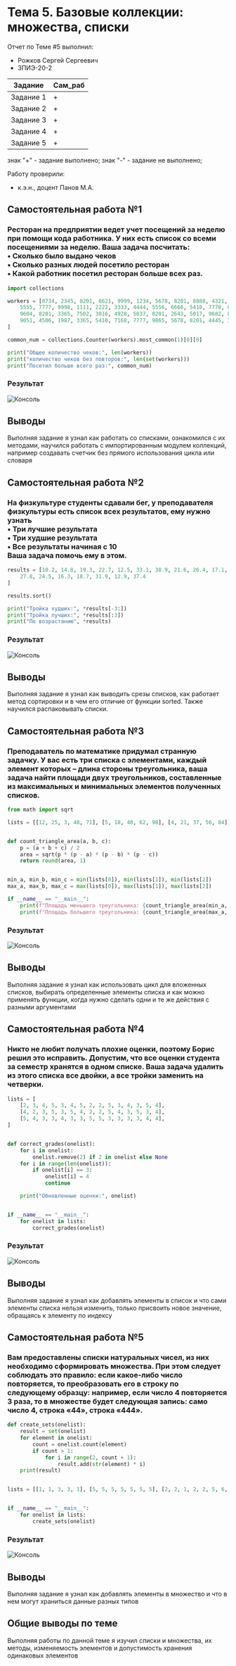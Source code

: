 # Тема 5. Базовые коллекции: множества, списки
Отчет по Теме #5 выполнил:
- Рожков Сергей Сергеевич
- ЗПИЭ-20-2

| Задание | Сам_раб |
| ------  | ------ |
| Задание 1 | + |
| Задание 2 | + |
| Задание 3 | + |
| Задание 4 | + |
| Задание 5 | + |

знак "+" - задание выполнено; знак "-" - задание не выполнено;

Работу проверили:
- к.э.н., доцент Панов М.А.

## Самостоятельная работа №1
### Ресторан на предприятии ведет учет посещений за неделю при помощи кода работника. У них есть список со всеми посещениями за неделю. Ваша задача посчитать:<br>• Сколько было выдано чеков<br>• Сколько разных людей посетило ресторан<br>• Какой работник посетил ресторан больше всех раз.

```python
import collections

workers = [8734, 2345, 8201, 6621, 9999, 1234, 5678, 8201, 8888, 4321, 3365, 1478, 9865,
    5555, 7777, 9998, 1111, 2222, 3333, 4444, 5556, 6666, 5410, 7778, 8889, 4445, 1439,
    9604, 8201, 3365, 7502, 3016, 4928, 5837, 8201, 2643, 5017, 9682, 8530, 3250, 7193,
    9051, 4506, 1987, 3365, 5410, 7168, 7777, 9865, 5678, 8201, 4445, 3016, 4506, 4506
]

common_num = collections.Counter(workers).most_common(1)[0][0]

print("Общее количество чеков:", len(workers))
print("количество чеков без повторов:", len(set(workers)))
print("Посетил больше всего раз:", common_num)
```

### Результат
![Консоль]()

## Выводы
Выполняя задание я узнал как работать со списками, ознакомился с их методами, научился работать с импортированным модулем коллекций, например создавать счетчик без прямого использования цикла или словаря
  
## Самостоятельная работа №2
### На физкультуре студенты сдавали бег, у преподавателя физкультуры есть список всех результатов, ему нужно узнать<br>• Три лучшие результата<br>• Три худшие результата<br>• Все результаты начиная с 10<br>Ваша задача помочь ему в этом.

```python
results = [10.2, 14.8, 19.3, 22.7, 12.5, 33.1, 38.9, 21.6, 26.4, 17.1, 30.2, 35.7, 16.9,
    27.8, 24.5, 16.3, 18.7, 31.9, 12.9, 37.4
]

results.sort()

print("Тройка худших:", *results[-3:])
print("Тройка лучших:", *results[:3])
print("По возрастанию", *results)
```

### Результат
![Консоль]()

## Выводы
Выполняя задание я узнал как выводить срезы списков, как работает метод сортировки и в чем его отличие от функции sorted. Также научился распаковывать списки.
  
## Самостоятельная работа №3
### Преподаватель по математике придумал странную задачку. У вас есть три списка с элементами, каждый элемент которых – длина стороны треугольника, ваша задача найти площади двух треугольников, составленные из максимальных и минимальных элементов полученных списков.

```python
from math import sqrt

lists = [[12, 25, 3, 48, 71], [5, 18, 40, 62, 98], [4, 21, 37, 56, 84]]


def count_triangle_area(a, b, c):
    p = (a + b + c) / 2
    area = sqrt(p * (p - a) * (p - b) * (p - c))
    return round(area, 1)


min_a, min_b, min_c = min(lists[0]), min(lists[1]), min(lists[2])
max_a, max_b, max_c = max(lists[0]), max(lists[1]), max(lists[2])

if __name__ == "__main__":
    print(f"Площадь меньшего треугольника: {count_triangle_area(min_a, min_b, min_c)}")
    print(f"Площадь большего треугольника: {count_triangle_area(max_a, max_b, max_c)}")
```

### Результат
![Консоль]()

## Выводы
Выполняя задание я узнал как использовать цикл для вложенных списков, выбирать определенные элементы списка и как можно применять функции, когда нужно сделать одни и те же действия с разными аргументами

## Самостоятельная работа №4
### Никто не любит получать плохие оценки, поэтому Борис решил это исправить. Допустим, что все оценки студента за семестр хранятся в одном списке. Ваша задача удалить из этого списка все двойки, а все тройки заменить на четверки.
```python
lists = [
    [2, 3, 4, 5, 3, 4, 5, 2, 2, 5, 3, 4, 3, 5, 4],
    [4, 2, 3, 5, 3, 5, 4, 2, 2, 5, 4, 3, 5, 3, 4],
    [5, 4, 3, 3, 4, 3, 3, 5, 5, 3, 3, 3, 3, 4, 4],
]


def correct_grades(onelist):
    for i in onelist:
        onelist.remove(2) if 2 in onelist else None
    for i in range(len(onelist)):
        if onelist[i] == 3:
            onelist[i] = 4
            continue

    print("Обновленные оценки:", onelist)


if __name__ == "__main__":
    for onelist in lists:
        correct_grades(onelist)
```

### Результат
![Консоль]()

## Выводы
Выполняя задание я узнал как добавлять элементы в список и что сами элементы списка нельзя изменить, только присвоить новое значение, обращаясь к элементу по индексу

  
## Самостоятельная работа №5
### Вам предоставлены списки натуральных чисел, из них необходимо сформировать множества. При этом следует соблюдать это правило: если какое-либо число повторяется, то преобразовать его в строку по следующему образцу: например, если число 4 повторяется 3 раза, то в множестве будет следующая запись: само число 4, строка «44», строка «444».

```python
def create_sets(onelist):
    result = set(onelist)
    for element in onelist:
        count = onelist.count(element)
        if count > 1:
            for i in range(2, count + 1):
                result.add(str(element) * i)
    print(result)


lists = [[1, 1, 3, 3, 1], [5, 5, 5, 5, 5, 5, 5], [2, 2, 1, 2, 2, 5, 6, 7, 1, 3, 2, 2]]


if __name__ == "__main__":
    for onelist in lists:
        create_sets(onelist)
```

### Результат
![Консоль]()

## Выводы
Выполняя задание я узнал как добавлять элементы в множество и что в нем могут храниться данные разных типов


## Общие выводы по теме
Выполняя работы по данной теме я изучил списки и множества, их методы, изменяемость элементов и допустимость хранения одинаковых элементов

